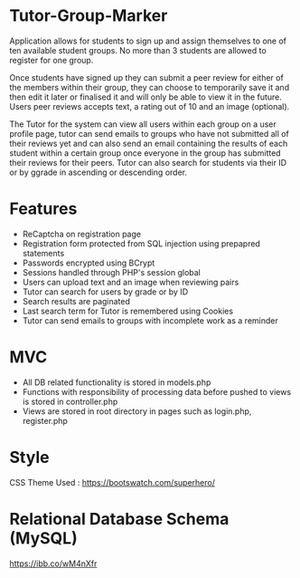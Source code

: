 # Tutor-Group-Marker
Application allows for students to sign up and assign themselves to one of ten available student groups. No more than 3 students are allowed to register for one group.

Once students have signed up they can submit a peer review for either of the members within their group, they can choose to temporarily save it and then edit it later or finalised it and will only be able to view it in the future.  Users peer reviews accepts text, a rating out of 10 and an image (optional).

The Tutor for the system can view all users within each group on a user profile page, tutor can send emails to groups who have not submitted all of their reviews yet and can also send an email containing the results of each student within a certain group once everyone in the group has submitted their reviews for their peers. Tutor can also search for students via their ID or by ggrade in ascending or descending order.

# Features
 - ReCaptcha on registration page
 - Registration form protected from SQL injection using prepapred statements
 - Passwords encrypted using BCrypt
 - Sessions handled through PHP's session global
 - Users can upload text and an image when reviewing pairs
 - Tutor can search for users by grade or by ID
 - Search results are paginated
 - Last search term for Tutor is remembered using Cookies
 - Tutor can send emails to groups with incomplete work as a reminder
 
# MVC
- All DB related functionality is stored in models.php
- Functions with responsibility of processing data before pushed to views is stored in controller.php
- Views are stored in root directory in pages such as login.php, register.php


# Style
CSS Theme Used : https://bootswatch.com/superhero/

# Relational Database Schema (MySQL)
https://ibb.co/wM4nXfr
